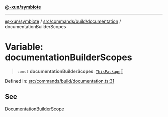 [**@-xun/symbiote**](../../../../../README.md)

***

[@-xun/symbiote](../../../../../README.md) / [src/commands/build/documentation](../README.md) / documentationBuilderScopes

# Variable: documentationBuilderScopes

> `const` **documentationBuilderScopes**: [`ThisPackage`](../../../../configure/enumerations/ThisPackageGlobalScope.md#thispackage)[]

Defined in: [src/commands/build/documentation.ts:31](https://github.com/Xunnamius/symbiote/blob/0bafa3046d16effe919127463c68cff1fb657848/src/commands/build/documentation.ts#L31)

## See

[DocumentationBuilderScope](../../../../configure/enumerations/ThisPackageGlobalScope.md)
